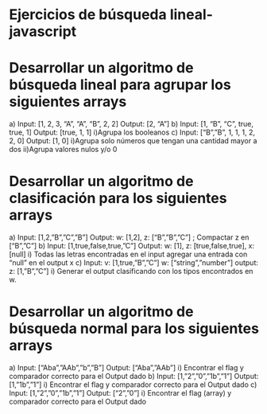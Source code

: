 # Ejercicios de búsqueda lineal-javascript

# Desarrollar un algoritmo de búsqueda lineal para agrupar los siguientes arrays
  a) Input: [1, 2, 3, “A”, “A”, “B”, 2, 2] Output: [2, “A”]
  b) Input: [1, “B”, “C”, true, true, 1] Output: [true, 1, 1]
      i)Agrupa los booleanos
  c) Input: [“B”,”B”, 1, 1, 1, 2, 2, 0] Output: [1, 0] 
      i)Agrupa solo números que tengan una cantidad mayor a dos
      ii)Agrupa valores nulos y/o 0

# Desarrollar un algoritmo de clasificación para los siguientes arrays
  a) Input: [1,2,”B”,”C”,”B”] Output: w: [1,2], z: [“B”,”B”,”C”] ; Compactar z en [“B”,”C”]
  b) Input: [1,true,false,true,”C”] Output: w: [1], z: [true,false,true], x: [null]
     i) Todas las letras encontradas en el input agregar una entrada con “null” en el output x
  c) Input: v: [1,true,”B”,”C”] w: [“string”,”number”] output: z: [1,”B”,”C”]
     i) Generar el output clasificando con los tipos encontrados en w.

# Desarrollar un algoritmo de búsqueda normal para los siguientes arrays
  a) Input: [“Aba”,”AAb”,”b”,”B”] Output: [“Aba”,”AAb”]
     i) Encontrar el flag y comparador correcto para el Output dado
  b) Input: [1,”2”,”0”,”1b”,”1”] Output: [1,”1b”,”1”]
     i) Encontrar el flag y comparador correcto para el Output dado
  c) Input: [1,”2”,”0”,”1b”,”1”] Output: [“2”,”0”]
     i) Encontrar el flag (array) y comparador correcto para el Output dado
